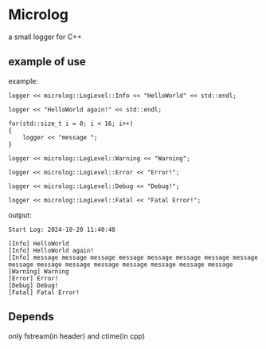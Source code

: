# Microlog

a small logger for C++


## example of use
example:
```
logger << microlog::LogLevel::Info << "HelloWorld" << std::endl;

logger << "HelloWorld again!" << std::endl;

for(std::size_t i = 0; i < 16; i++)
{
	logger << "message ";
}

logger << microlog::LogLevel::Warning << "Warning";

logger << microlog::LogLevel::Error << "Error!";

logger << microlog::LogLevel::Debug << "Debug!";

logger << microlog::LogLevel::Fatal << "Fatal Error!";
```

output:

```
Start Log: 2024-10-20 11:40:48

[Info] HelloWorld
[Info] HelloWorld again!
[Info] message message message message message message message message message message message message message message message message 
[Warning] Warning
[Error] Error!
[Debug] Debug!
[Fatal] Fatal Error!
```

## Depends

only fstream(in header) and ctime(in cpp)
